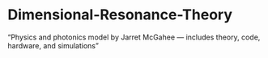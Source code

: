 # Dimensional-Resonance-Theory
“Physics and photonics model by Jarret McGahee — includes theory, code, hardware, and simulations”
